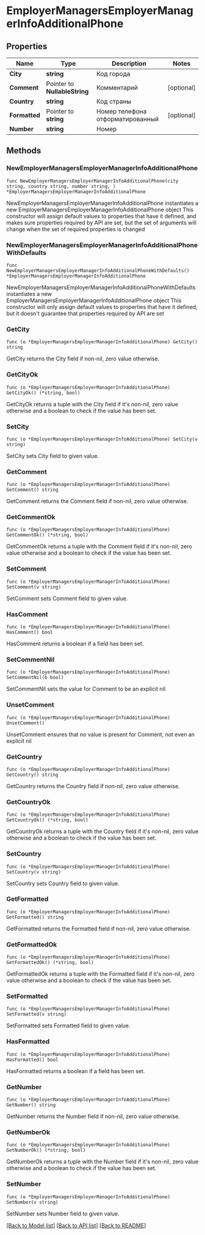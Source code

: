 # EmployerManagersEmployerManagerInfoAdditionalPhone

## Properties

Name | Type | Description | Notes
------------ | ------------- | ------------- | -------------
**City** | **string** | Код города | 
**Comment** | Pointer to **NullableString** | Комментарий | [optional] 
**Country** | **string** | Код страны | 
**Formatted** | Pointer to **string** | Номер телефона отформатированный | [optional] 
**Number** | **string** | Номер | 

## Methods

### NewEmployerManagersEmployerManagerInfoAdditionalPhone

`func NewEmployerManagersEmployerManagerInfoAdditionalPhone(city string, country string, number string, ) *EmployerManagersEmployerManagerInfoAdditionalPhone`

NewEmployerManagersEmployerManagerInfoAdditionalPhone instantiates a new EmployerManagersEmployerManagerInfoAdditionalPhone object
This constructor will assign default values to properties that have it defined,
and makes sure properties required by API are set, but the set of arguments
will change when the set of required properties is changed

### NewEmployerManagersEmployerManagerInfoAdditionalPhoneWithDefaults

`func NewEmployerManagersEmployerManagerInfoAdditionalPhoneWithDefaults() *EmployerManagersEmployerManagerInfoAdditionalPhone`

NewEmployerManagersEmployerManagerInfoAdditionalPhoneWithDefaults instantiates a new EmployerManagersEmployerManagerInfoAdditionalPhone object
This constructor will only assign default values to properties that have it defined,
but it doesn't guarantee that properties required by API are set

### GetCity

`func (o *EmployerManagersEmployerManagerInfoAdditionalPhone) GetCity() string`

GetCity returns the City field if non-nil, zero value otherwise.

### GetCityOk

`func (o *EmployerManagersEmployerManagerInfoAdditionalPhone) GetCityOk() (*string, bool)`

GetCityOk returns a tuple with the City field if it's non-nil, zero value otherwise
and a boolean to check if the value has been set.

### SetCity

`func (o *EmployerManagersEmployerManagerInfoAdditionalPhone) SetCity(v string)`

SetCity sets City field to given value.


### GetComment

`func (o *EmployerManagersEmployerManagerInfoAdditionalPhone) GetComment() string`

GetComment returns the Comment field if non-nil, zero value otherwise.

### GetCommentOk

`func (o *EmployerManagersEmployerManagerInfoAdditionalPhone) GetCommentOk() (*string, bool)`

GetCommentOk returns a tuple with the Comment field if it's non-nil, zero value otherwise
and a boolean to check if the value has been set.

### SetComment

`func (o *EmployerManagersEmployerManagerInfoAdditionalPhone) SetComment(v string)`

SetComment sets Comment field to given value.

### HasComment

`func (o *EmployerManagersEmployerManagerInfoAdditionalPhone) HasComment() bool`

HasComment returns a boolean if a field has been set.

### SetCommentNil

`func (o *EmployerManagersEmployerManagerInfoAdditionalPhone) SetCommentNil(b bool)`

 SetCommentNil sets the value for Comment to be an explicit nil

### UnsetComment
`func (o *EmployerManagersEmployerManagerInfoAdditionalPhone) UnsetComment()`

UnsetComment ensures that no value is present for Comment, not even an explicit nil
### GetCountry

`func (o *EmployerManagersEmployerManagerInfoAdditionalPhone) GetCountry() string`

GetCountry returns the Country field if non-nil, zero value otherwise.

### GetCountryOk

`func (o *EmployerManagersEmployerManagerInfoAdditionalPhone) GetCountryOk() (*string, bool)`

GetCountryOk returns a tuple with the Country field if it's non-nil, zero value otherwise
and a boolean to check if the value has been set.

### SetCountry

`func (o *EmployerManagersEmployerManagerInfoAdditionalPhone) SetCountry(v string)`

SetCountry sets Country field to given value.


### GetFormatted

`func (o *EmployerManagersEmployerManagerInfoAdditionalPhone) GetFormatted() string`

GetFormatted returns the Formatted field if non-nil, zero value otherwise.

### GetFormattedOk

`func (o *EmployerManagersEmployerManagerInfoAdditionalPhone) GetFormattedOk() (*string, bool)`

GetFormattedOk returns a tuple with the Formatted field if it's non-nil, zero value otherwise
and a boolean to check if the value has been set.

### SetFormatted

`func (o *EmployerManagersEmployerManagerInfoAdditionalPhone) SetFormatted(v string)`

SetFormatted sets Formatted field to given value.

### HasFormatted

`func (o *EmployerManagersEmployerManagerInfoAdditionalPhone) HasFormatted() bool`

HasFormatted returns a boolean if a field has been set.

### GetNumber

`func (o *EmployerManagersEmployerManagerInfoAdditionalPhone) GetNumber() string`

GetNumber returns the Number field if non-nil, zero value otherwise.

### GetNumberOk

`func (o *EmployerManagersEmployerManagerInfoAdditionalPhone) GetNumberOk() (*string, bool)`

GetNumberOk returns a tuple with the Number field if it's non-nil, zero value otherwise
and a boolean to check if the value has been set.

### SetNumber

`func (o *EmployerManagersEmployerManagerInfoAdditionalPhone) SetNumber(v string)`

SetNumber sets Number field to given value.



[[Back to Model list]](../README.md#documentation-for-models) [[Back to API list]](../README.md#documentation-for-api-endpoints) [[Back to README]](../README.md)


